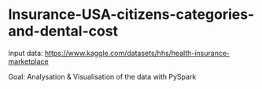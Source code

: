 # Insurance-USA-citizens-categories-and-dental-cost

Input data: https://www.kaggle.com/datasets/hhs/health-insurance-marketplace

Goal: Analysation & Visualisation of the data with PySpark
